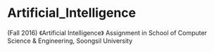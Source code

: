 # Artificial_Intelligence
(Fall 2016) 《Artificial Intelligence》 Assignment in School of Computer Science &amp; Engineering, Soongsil University
